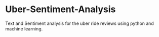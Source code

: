 # Uber-Sentiment-Analysis
Text and Sentiment analysis for the uber ride reviews using python and machine learning.
